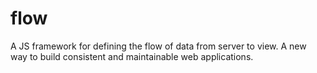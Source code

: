 # flow
A JS framework for defining the flow of data from server to view. A new way to build consistent and maintainable web applications.
